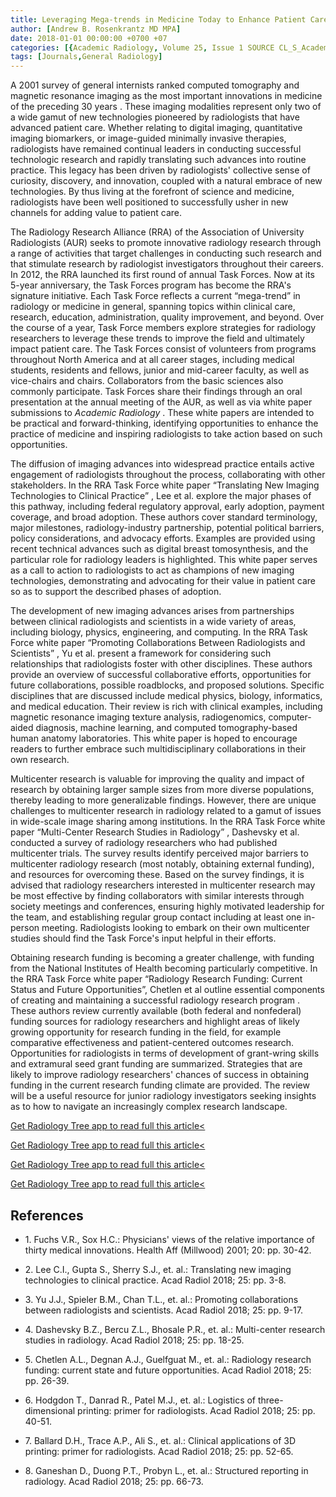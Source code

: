 ```yaml
---
title: Leveraging Mega-trends in Medicine Today to Enhance Patient Care in Radiology Tomorrow
author: [Andrew B. Rosenkrantz MD MPA]
date: 2018-01-01 00:00:00 +0700 +07
categories: [{Academic Radiology, Volume 25, Issue 1 SOURCE CL_S_AcademicRadiologyVolume25Issue1 1}]
tags: [Journals,General Radiology]
---
```

A 2001 survey of general internists ranked computed tomography and magnetic resonance imaging as the most important innovations in medicine of the preceding 30 years . These imaging modalities represent only two of a wide gamut of new technologies pioneered by radiologists that have advanced patient care. Whether relating to digital imaging, quantitative imaging biomarkers, or image-guided minimally invasive therapies, radiologists have remained continual leaders in conducting successful technologic research and rapidly translating such advances into routine practice. This legacy has been driven by radiologists' collective sense of curiosity, discovery, and innovation, coupled with a natural embrace of new technologies. By thus living at the forefront of science and medicine, radiologists have been well positioned to successfully usher in new channels for adding value to patient care.

The Radiology Research Alliance (RRA) of the Association of University Radiologists (AUR) seeks to promote innovative radiology research through a range of activities that target challenges in conducting such research and that stimulate research by radiologist investigators throughout their careers. In 2012, the RRA launched its first round of annual Task Forces. Now at its 5-year anniversary, the Task Forces program has become the RRA's signature initiative. Each Task Force reflects a current “mega-trend” in radiology or medicine in general, spanning topics within clinical care, research, education, administration, quality improvement, and beyond. Over the course of a year, Task Force members explore strategies for radiology researchers to leverage these trends to improve the field and ultimately impact patient care. The Task Forces consist of volunteers from programs throughout North America and at all career stages, including medical students, residents and fellows, junior and mid-career faculty, as well as vice-chairs and chairs. Collaborators from the basic sciences also commonly participate. Task Forces share their findings through an oral presentation at the annual meeting of the AUR, as well as via white paper submissions to _Academic Radiology_ . These white papers are intended to be practical and forward-thinking, identifying opportunities to enhance the practice of medicine and inspiring radiologists to take action based on such opportunities.

The diffusion of imaging advances into widespread practice entails active engagement of radiologists throughout the process, collaborating with other stakeholders. In the RRA Task Force white paper “Translating New Imaging Technologies to Clinical Practice” , Lee et al. explore the major phases of this pathway, including federal regulatory approval, early adoption, payment coverage, and broad adoption. These authors cover standard terminology, major milestones, radiology-industry partnership, potential political barriers, policy considerations, and advocacy efforts. Examples are provided using recent technical advances such as digital breast tomosynthesis, and the particular role for radiology leaders is highlighted. This white paper serves as a call to action to radiologists to act as champions of new imaging technologies, demonstrating and advocating for their value in patient care so as to support the described phases of adoption.

The development of new imaging advances arises from partnerships between clinical radiologists and scientists in a wide variety of areas, including biology, physics, engineering, and computing. In the RRA Task Force white paper “Promoting Collaborations Between Radiologists and Scientists” , Yu et al. present a framework for considering such relationships that radiologists foster with other disciplines. These authors provide an overview of successful collaborative efforts, opportunities for future collaborations, possible roadblocks, and proposed solutions. Specific disciplines that are discussed include medical physics, biology, informatics, and medical education. Their review is rich with clinical examples, including magnetic resonance imaging texture analysis, radiogenomics, computer-aided diagnosis, machine learning, and computed tomography-based human anatomy laboratories. This white paper is hoped to encourage readers to further embrace such multidisciplinary collaborations in their own research.

Multicenter research is valuable for improving the quality and impact of research by obtaining larger sample sizes from more diverse populations, thereby leading to more generalizable findings. However, there are unique challenges to multicenter research in radiology related to a gamut of issues in wide-scale image sharing among institutions. In the RRA Task Force white paper “Multi-Center Research Studies in Radiology” , Dashevsky et al. conducted a survey of radiology researchers who had published multicenter trials. The survey results identify perceived major barriers to multicenter radiology research (most notably, obtaining external funding), and resources for overcoming these. Based on the survey findings, it is advised that radiology researchers interested in multicenter research may be most effective by finding collaborators with similar interests through society meetings and conferences, ensuring highly motivated leadership for the team, and establishing regular group contact including at least one in-person meeting. Radiologists looking to embark on their own multicenter studies should find the Task Force's input helpful in their efforts.

Obtaining research funding is becoming a greater challenge, with funding from the National Institutes of Health becoming particularly competitive. In the RRA Task Force white paper “Radiology Research Funding: Current Status and Future Opportunities”, Chetlen et al outline essential components of creating and maintaining a successful radiology research program . These authors review currently available (both federal and nonfederal) funding sources for radiology researchers and highlight areas of likely growing opportunity for research funding in the field, for example comparative effectiveness and patient-centered outcomes research. Opportunities for radiologists in terms of development of grant-wring skills and extramural seed grant funding are summarized. Strategies that are likely to improve radiology researchers' chances of success in obtaining funding in the current research funding climate are provided. The review will be a useful resource for junior radiology investigators seeking insights as to how to navigate an increasingly complex research landscape.

[Get Radiology Tree app to read full this article<](https://clinicalpub.com/app)

[Get Radiology Tree app to read full this article<](https://clinicalpub.com/app)

[Get Radiology Tree app to read full this article<](https://clinicalpub.com/app)

[Get Radiology Tree app to read full this article<](https://clinicalpub.com/app)

## References

- 1\. Fuchs V.R., Sox H.C.: Physicians' views of the relative importance of thirty medical innovations. Health Aff (Millwood) 2001; 20: pp. 30-42.


- 2\. Lee C.I., Gupta S., Sherry S.J., et. al.: Translating new imaging technologies to clinical practice. Acad Radiol 2018; 25: pp. 3-8.


- 3\. Yu J.J., Spieler B.M., Chan T.L., et. al.: Promoting collaborations between radiologists and scientists. Acad Radiol 2018; 25: pp. 9-17.


- 4\. Dashevsky B.Z., Bercu Z.L., Bhosale P.R., et. al.: Multi-center research studies in radiology. Acad Radiol 2018; 25: pp. 18-25.


- 5\. Chetlen A.L., Degnan A.J., Guelfguat M., et. al.: Radiology research funding: current state and future opportunities. Acad Radiol 2018; 25: pp. 26-39.


- 6\. Hodgdon T., Danrad R., Patel M.J., et. al.: Logistics of three-dimensional printing: primer for radiologists. Acad Radiol 2018; 25: pp. 40-51.


- 7\. Ballard D.H., Trace A.P., Ali S., et. al.: Clinical applications of 3D printing: primer for radiologists. Acad Radiol 2018; 25: pp. 52-65.


- 8\. Ganeshan D., Duong P.T., Probyn L., et. al.: Structured reporting in radiology. Acad Radiol 2018; 25: pp. 66-73.